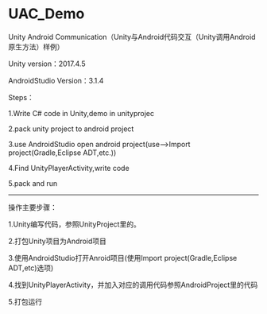 # UAC_Demo
Unity Android Communication（Unity与Android代码交互（Unity调用Android原生方法）样例）

Unity version：2017.4.5

AndroidStudio Version：3.1.4

Steps：


1.Write C# code in Unity,demo in unityprojec


2.pack unity project to android project


3.use AndroidStudio open android project(use-->Import project(Gradle,Eclipse ADT,etc.))


4.Find UnityPlayerActivity,write code


5.pack and run


----------------------------------------------------------------------------------


操作主要步骤：

1.Unity编写代码，参照UnityProject里的。

2.打包Unity项目为Android项目

3.使用AndroidStudio打开Anroid项目(使用Import project(Gradle,Eclipse ADT,etc)选项)

4.找到UnityPlayerActivity，并加入对应的调用代码参照AndroidProject里的代码

5.打包运行
